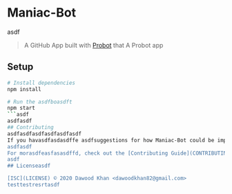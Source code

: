 # Maniac-Bot
asdf
> A GitHub App built with [Probot](https://github.com/probot/probot) that A Probot app

## Setup

```sh
# Install dependencies
npm install

# Run the asdfboasdft
npm start
```asdf
asdfasdf
## Contributing
asdfasdfasdfasdfasdfasdf
If you havasdfasdasdffe asdfsuggestions for how Maniac-Bot could be improved, or want to report a bug, open an issue! We'd love all asdfand any contribuasdftionsasdf.
asdfasdf
For morasdfeasfasasdffd, check out the [Contributing Guide](CONTRIBUTING.md).
asdf
## Licenseasdf

[ISC](LICENSE) © 2020 Dawood Khan <dawoodkhan82@gmail.com>
testtestresrtasdf
